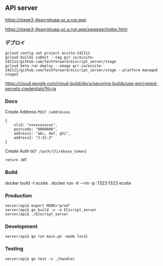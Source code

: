 ## API server

https://stage3-4eayrshuaa-uc.a.run.app

https://stage3-4eayrshuaa-uc.a.run.app/swagger/index.html


### デプロイ

```terminal
gcloud config set project ecsite-242111
gcloud builds submit --tag gcr.io/ecsite-242111/github.com/techforward/ecscript_server/stage
gcloud beta run deploy --image gcr.io/ecsite-242111/github.com/techforward/ecscript_server/stage --platform managed
stage3
```
https://cloud.google.com/cloud-build/docs/securing-builds/use-encrypted-secrets-credentials?hl=ja

### Docs

Create Address `POST /addresses`
```
{
    ulid: "xxxxxxxxxxx",
    postcode: "0000000",
    address1: "abc, def, ghi",
    address2: "2-22-2"
}
```

Create Auth `GET /auth/{firebase_token}`
```
return JWT
```

### Build

docker build -t ecsite .
docker run -it --rm -p :1323:1323 ecsite

### Production

```terminal
server/api$ export MODE="prod"
server/api$ go build -v -o ECscript_server
server/api$ ./ECscript_server
```

### Development

```terminal
server/api$ go run main.go -mode local
```

### Testing

```terminal
server/api$ go test -v ./handler
```
